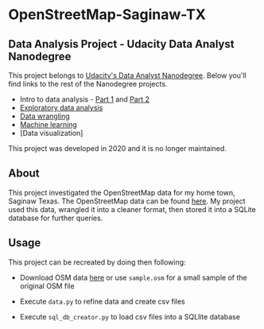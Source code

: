 # OpenStreetMap-Saginaw-TX

## Data Analysis Project - Udacity Data Analyst Nanodegree

This project belongs to [Udacity's Data Analyst Nanodegree](https://www.udacity.com/course/data-analyst-nanodegree--nd002). Below you'll find links to the rest of the Nanodegree projects.

- Intro to data analysis - [Part 1](https://github.com/j-smith3/Investigating_TMDb_Dataset) and [Part 2](https://github.com/j-smith3/Test_A_Perceptual_Phenomenon)
- [Exploratory data analysis](https://github.com/j-smith3/White-Wine-EDA)
- [Data wrangling](https://github.com/j-smith3/OpenStreetMap-Saginaw-TX)
- [Machine learning](https://github.com/j-smith3/Enron_Fraud_Detection)
- [Data visualization]

This project was developed in 2020 and it is no longer maintained.

## About
This project investigated the OpenStreetMap data for my home town, Saginaw Texas. The OpenStreetMap data can be found [here](https://www.openstreetmap.org/relation/6571681). My project used this data, wrangled it into a cleaner format, then stored it into a SQLite database for further queries. 

## Usage
This project can be recreated by doing then following:

- Download OSM data [here](https://www.openstreetmap.org/relation/6571681) or use ```sample.osm``` for a small sample of the original OSM file

- Execute ```data.py``` to refine data and create csv files 

- Execute ```sql_db_creator.py``` to load csv files into a SQLlite database
